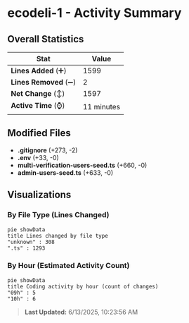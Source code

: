 # ecodeli-1 - Activity Summary 

## Overall Statistics

| Stat                   | Value                                                             |
| ---------------------- | ----------------------------------------------------------------- |
| **Lines Added** (➕)   | 1599                                          |
| **Lines Removed** (➖) | 2                                        |
| **Net Change** (↕)    | 1597                |
| **Active Time** (⌚)   | 11 minutes |


## Modified Files
- **.gitignore** (+273, -2)
- **.env** (+33, -0)
- **multi-verification-users-seed.ts** (+660, -0)
- **admin-users-seed.ts** (+633, -0)

## Visualizations

### By File Type (Lines Changed)

```mermaid
pie showData
title Lines changed by file type
"unknown" : 308
".ts" : 1293
```

### By Hour (Estimated Activity Count)

```mermaid
pie showData
title Coding activity by hour (count of changes)
"09h" : 5
"10h" : 6
```


> **Last Updated:** 6/13/2025, 10:23:56 AM